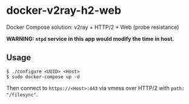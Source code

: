 # docker-v2ray-h2-web
Docker Compose solution: v2ray + HTTP/2 + Web (probe resistance)

**WARNING: `ntpd` service in this app would modify the time in host.**

## Usage

```
$ ./configure <UUID> <Host>
$ sudo docker-compose up -d
```

Then connect to `https://<Host>:443` via vmess over HTTP/2 with `path: "/filesync"`.
